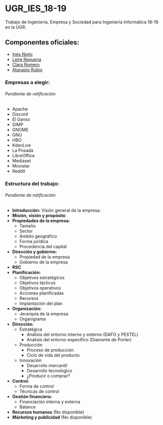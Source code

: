 # UGR_IES_18-19

Trabajo de Ingeniería, Empresa y Sociedad para Ingeniería Informática 18-19 en la UGR.

## Componentes oficiales:

- [Inés Nieto](https://github.com/ins426)
- [Leire Requena](https://github.com/leirereqgar)
- [Clara Romero](https://github.com/clarasdfgh)
- [Atanasio Rubio](https://github.com/Groctel)

### Empresas a elegir:

###### Pendiente de ratificación

- Apache
- Discord
- El Ganso
- GIMP
- GNOME
- GNU
- HBO
- KdenLive
- La Posada
- LibreOffice
- Mediaset
- Movistar
- Reddit

### Estructura del trabajo:

###### Pendiente de ratificación

- **Introducción:** Visión general de la empresa.
- **Misión, visión y propósito**
- **Propiedades de la empresa:**
  - Tamaño
  - Sector
  - Ámbito geográfico
  - Forma jurídica
  - Procedencia del capital
- **Dirección y gobierno:**
  - Propiedad de la empresa
  - Gobierno de la empresa
- **RSC**
- **Planificación:**
  - Objetivos estratégicos
  - Objetivos tácticos
  - Objetivos operativos
  - Acciones planificadas
  - Recursos
  - Implantación del plan
- **Organización:**
  - Jerarquía de la empresa
  - Organigrama
- **Dirección:**
  - Estratégica
    - Análisis del entorno interno y externo (DAFO y PESTEL)
    - Análisis del entorno específico (Diamante de Porter)
  - Producción
    - Proceso de producción
    - Ciclo de vida del producto
  - Innovación
    - Desarrollo mercantil
    - Desarrollo tecnológico
    - ¿Producir o comprar?
- **Control:**
  - Forma de control
  - Técnicas de control
- **Gestión financiera:**
  - Financiación interna y externa
  - Balance
- **Recursos humanos** (No disponible)
- **Márketing y publicidad** (No disponible)
